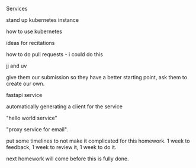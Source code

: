 Services 

stand up kubernetes instance

how to use kubernetes

ideas for recitations

how to do pull requests - i could do this

jj and uv 

give them our submission so they have a better starting point, ask them to create our own.

fastapi service

automatically generating a client for the service

"hello world service"

"proxy service for email".

put some timelines to not make it complicated for this homework. 1 week to feedback, 1 week to review it, 1 week to do it.

next homework will come before this is fully done. 